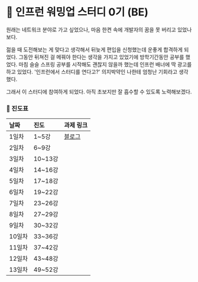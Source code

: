 # 🌱 인프런 워밍업 스터디 0기 (BE)

원래는 네트워크 분야로 가고 싶었으나, 마음 한켠 속에 개발자의 꿈을 못 버리고 있었나보다.

젊을 때 도전해보는 게 맞다고 생각해서 뒤늦게 편입을 신청했는데 운좋게 합격하게 되었다.
그동안 뒤쳐진 걸 메꿔야 한다는 생각을 가지고 있었기에 방학기간동안 공부를 했었다.
마침 슬슬 스프링 공부를 시작해도 괜찮지 않을까 했는데 인프런 배너에 딱 광고를 하고 있었다.
'인프런에서 스터디를 연다고?' 의지박약인 나한테 엄청난 기회라고 생각했다.


그래서 이 스터디에 참여하게 되었다.
아직 초보지만 잘 흡수할 수 있도록 노력해보겠다.


### 📝 진도표
| 날짜   | 진도     |과제 링크|
|:-----|:-------|:-|
| 1일차  | 1~5강   | [블로그](https://velog.io/@choon9_h/Java-어노테이션-Annotation)   |
| 2일차  | 6~9강   ||
| 3일차  | 10~13강 ||
| 4일차  | 14~16강 ||
| 5일차  | 17~18강 ||
| 6일차  | 19~22강 ||
| 7일차  | 23~26강 ||
| 8일차  | 27~29강 ||
| 9일차  | 30~32강 ||
| 10일차 | 33~36강 ||
| 11일차 | 37~42강 ||
| 12일차 | 43~48강 ||
| 13일차 | 49~52강 ||
